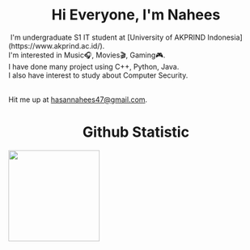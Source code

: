 <h1 align= "center">Hi Everyone, I'm Nahees
</h1>
<img href="naruto-anime.gif"/img>
I'm undergraduate S1 IT student at [University of AKPRIND Indonesia](https://www.akprind.ac.id/).<br>
I'm interested in Music🎧, Movies🎬, Gaming🎮.<br>
I have done many project using C++, Python, Java.<br>
I also have interest to study about Computer Security.<br><br>

Hit me up at hasannahees47@gmail.com.<br>
 <h1 align= "center">Github Statistic
</h1>
<p align="left">
<a href="https://github.com/nacchipedia">
  <img height="180em" src="https://github-readme-stats-eight-theta.vercel.app/api?username=nacchipedia&show_icons=true&theme=algolia&include_all_commits=true&count_private=true"/>
</a>
</p>
